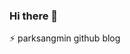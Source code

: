 ### Hi there 👋
⚡ parksangmin github blog

<!--
**p-wtt/p-wtt** is a ✨ _special_ ✨ repository because its `README.md` (this file) appears on your GitHub profile

Here are some ideas to get you started:

- 🔭 I’m currently working on ...
- 🌱 I’m currently learning ...
- 👯 I’m looking to collaborate on ...
- 🤔 I’m looking for help with ...
- 💬 Ask me about ...
- 📫 How to reach me: ...
- 😄 Pronouns: ...
- ⚡ Fun fact: ...
-->
<!--
잔디색
mon / tue / wed / thu / fri / sat / sun
-->

<!--
2020. 12. 05 test
2020. 12. 06 test
2020. 12. 07 test
2020. 12. 08 test
2020. 12. 09 test
2021. 02. 01 1commit
2021. 02. 02 1commit
2021. 02. 03 1commit
2021. 02. 04 1commit
2021. 02. 05 1commit
2021. 02. 06 1commit
2021. 02. 07 1commit
2021. 02. 08 1commit
2021. 02. 09 1commit
2021. 02. 10 1commit
2021. 02. 11 1commit
2021. 02. 12 1commit (push test)
2021. 02. 13 1commit
2021. 02. 14 1commit
2021. 02. 15 1commit
2021. 02. 16 1commit (push test)
2021. 02. 17 1commit
2021. 02. 18 1commit
2021. 02. 19 1commit
2021. 02. 20 1commit
2021. 02. 21 1commit
2021. 02. 22 1commit
2021. 02. 23 1commit
2021. 02. 24 1commit
2021. 02. 25 1commit
2021. 02. 26 1commit
2021. 03. 01 1commit
-->
